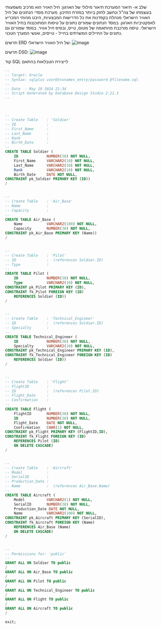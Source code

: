 
שלב א- תיאור המערכת 
תיאור מילולי של הארגון:
חיל האויר הוא מרכיב משמעותי בעוצמתו של צה"ל ונחשב לחזק ביותר במזרח התיכון.
מערכת מסדי הנתונים של חיל האוויר הישראלי מנהלת בקפדנות את כל הדרישות המבצעיות, היבט מהותי המכריע לאפקטיביות הארגון.
במסד הנתונים שמורים נתונים על טיסות המתוכננות בחיל האוויר הישראלי. טיסה מורכבת מהתאמה של מטוס, טייס, ובסיס חיל אוויר. במסד שמורים גם נתונים על החיילים המשרתים בחייל - טייסים, ואנשי המערך הטכני.

תרשים ERD של חיל האוויר הישראלי:
![image](https://github.com/roeygross/IAF-Database/assets/126462535/6e3e0d4d-bfde-4ff4-a4e3-0fd60fb8baa4)

תרשים DSD:
![image](https://github.com/roeygross/IAF-Database/assets/126462535/8f224c0f-6c8b-442e-af96-4eb104d4bae0)

קוד SQL לייצירת הטבלאות בהתאם
~~~sql
--
-- Target: Oracle 
-- Syntax: sqlplus user@tnsnames_entry/password @filename.sql
-- 
-- Date  : May 19 2024 21:34
-- Script Generated by Database Design Studio 2.21.3 
--



--
-- Create Table    : 'Soldier'   
-- ID              :  
-- First_Name      :  
-- Last_Name       :  
-- Rank            :  
-- Birth_Date      :  
--
CREATE TABLE Soldier (
    ID             NUMBER(38) NOT NULL,
    First_Name     VARCHAR2(10) NOT NULL,
    Last_Name      VARCHAR2(10) NOT NULL,
    Rank           VARCHAR2(10) NOT NULL,
    Birth_Date     DATE NOT NULL,
CONSTRAINT pk_Soldier PRIMARY KEY (ID))
/


--
-- Create Table    : 'Air_Base'   
-- Name            :  
-- Capacity        :  
--
CREATE TABLE Air_Base (
    Name           VARCHAR2(100) NOT NULL,
    Capacity       NUMBER(38) NOT NULL,
CONSTRAINT pk_Air_Base PRIMARY KEY (Name))
/


--
-- Create Table    : 'Pilot'   
-- ID              :  (references Soldier.ID)
-- Type            :  
--
CREATE TABLE Pilot (
    ID             NUMBER(38) NOT NULL,
    Type           VARCHAR2(10) NOT NULL,
CONSTRAINT pk_Pilot PRIMARY KEY (ID),
CONSTRAINT fk_Pilot FOREIGN KEY (ID)
    REFERENCES Soldier (ID))
/


--
-- Create Table    : 'Technical_Engineer'   
-- ID              :  (references Soldier.ID)
-- Specialty       :  
--
CREATE TABLE Technical_Engineer (
    ID             NUMBER(38) NOT NULL,
    Specialty      VARCHAR2(10) NOT NULL,
CONSTRAINT pk_Technical_Engineer PRIMARY KEY (ID),
CONSTRAINT fk_Technical_Engineer FOREIGN KEY (ID)
    REFERENCES Soldier (ID))
/


--
-- Create Table    : 'Flight'   
-- FlightID        :  
-- ID              :  (references Pilot.ID)
-- Flight_Date     :  
-- Confirmation    :  
--
CREATE TABLE Flight (
    FlightID       NUMBER(38) NOT NULL,
    ID             NUMBER(38) NOT NULL,
    Flight_Date    DATE NOT NULL,
    Confirmation   CHAR(1) NOT NULL,
CONSTRAINT pk_Flight PRIMARY KEY (FlightID,ID),
CONSTRAINT fk_Flight FOREIGN KEY (ID)
    REFERENCES Pilot (ID)
    ON DELETE CASCADE)
/


--
-- Create Table    : 'Aircraft'   
-- Model           :  
-- SerialID        :  
-- Production_Date :  
-- Name            :  (references Air_Base.Name)
--
CREATE TABLE Aircraft (
    Model          VARCHAR2(1) NOT NULL,
    SerialID       NUMBER(38) NOT NULL,
    Production_Date DATE NOT NULL,
    Name           VARCHAR2(100) NOT NULL,
CONSTRAINT pk_Aircraft PRIMARY KEY (SerialID),
CONSTRAINT fk_Aircraft FOREIGN KEY (Name)
    REFERENCES Air_Base (Name)
    ON DELETE CASCADE)
/


--
-- Permissions for: 'public'
--
GRANT ALL ON Soldier TO public
/
GRANT ALL ON Air_Base TO public
/
GRANT ALL ON Pilot TO public
/
GRANT ALL ON Technical_Engineer TO public
/
GRANT ALL ON Flight TO public
/
GRANT ALL ON Aircraft TO public
/

exit;
~~~
